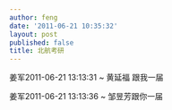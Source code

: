 ```yaml
---
author: feng
date: '2011-06-21 10:35:32'
layout: post
published: false
title: 北航考研
---
```


姜军2011-06-21 13:13:31
  ~ 黄延福 跟我一届

姜军2011-06-21 13:13:36
  ~ 邹昱芳跟你一届



